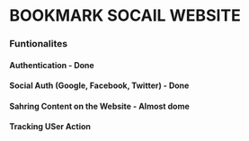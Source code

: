 # BOOKMARK SOCAIL WEBSITE

### Funtionalites

#### Authentication - Done

#### Social Auth (Google, Facebook, Twitter) - Done

#### Sahring Content on the Website - Almost dome

#### Tracking USer Action
